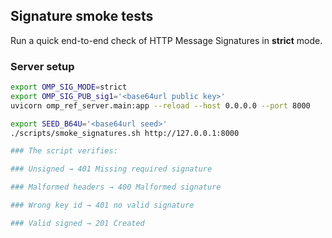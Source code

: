 ## Signature smoke tests

Run a quick end-to-end check of HTTP Message Signatures in **strict** mode.

### Server setup
```bash
export OMP_SIG_MODE=strict
export OMP_SIG_PUB_sig1='<base64url public key>'
uvicorn omp_ref_server.main:app --reload --host 0.0.0.0 --port 8000

export SEED_B64U='<base64url seed>'
./scripts/smoke_signatures.sh http://127.0.0.1:8000

### The script verifies:

### Unsigned → 401 Missing required signature

### Malformed headers → 400 Malformed signature

### Wrong key id → 401 no valid signature

### Valid signed → 201 Created
